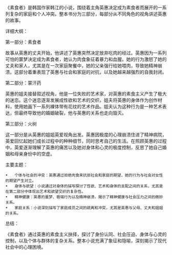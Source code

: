 《素食者》是韩国作家韩江的小说，围绕着主角英惠决定成为素食者而展开的一系列复杂的家庭和个人冲突。整本书分为三部分，每部分从不同角色的视角讲述英惠的故事。

详细大纲：

第一部分：素食者

故事从英惠的丈夫开始，他讲述了英惠突然决定放弃吃肉的经过。英惠因为一系列可怕的噩梦决定成为素食者，她认为肉食象征着暴力和血腥。她的行为激怒了她的丈夫和家人，尤其是在一次家庭聚餐中，她的父亲强行给她喂肉，导致她精神崩溃。这部分着重表现了英惠与社会和家庭的对抗，以及她越来越强烈的自我封闭。

第二部分：蒙汗药

英惠的姐夫接替叙述视角，他是一位失败的艺术家，对英惠的素食主义产生了极大的迷恋。这个迷恋逐渐发展成性欲和艺术的交织，姐夫将英惠的身体作为创作材料，使用她画下一系列裸体带有花纹的艺术作品。姐夫认为这种行为是一种艺术表达，但最终导致他的婚姻破裂，他与英惠的关系也走向毁灭。

第三部分：火树

这一部分是从英惠的姐姐英爱视角出发。英惠因极度的心理崩溃住进了精神病院，英爱回忆起她们成长过程中的种种细节，同时思考自己的生活。在照顾英惠的过程中，英爱逐渐理解了英惠的痛苦以及她对身体和心灵的极度控制，反思了她自己婚姻和母亲身份中的空虚。

主要主题：

	•	个体与社会的冲突：英惠通过拒绝肉食来抗拒社会和家庭的期望，她的行为与社会对女性的期望产生对立。
	•	身体与欲望：小说通过对身体的描写探讨了性欲、艺术和身体的支配之间的关系，尤其是在第二部分中体现出艺术和欲望交织的复杂性。
	•	精神健康：英惠的噩梦、极端行为以及精神崩溃，揭示了精神健康与社会压力之间的微妙关系。
	•	家庭关系：小说深刻描写了家庭成员之间的疏离和冲突，尤其是英惠与父母、丈夫和姐姐的关系。

总结：

《素食者》通过英惠的素食主义抉择，探讨了身份认同、社会压迫、身体与心灵的控制，以及个体与群体的复杂关系。整本小说充满了象征和隐喻，深刻揭示了现代社会中的心理困境。